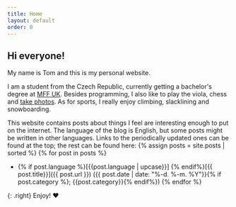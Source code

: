 ```yaml
---
title: Home
layout: default
order: 0
---
```


## Hi everyone!

My name is Tom and this is my personal website.

I am a student from the Czech Republic, currently getting a bachelor's degree at [MFF UK](https://www.mff.cuni.cz/en).
Besides programming, I also like to play the viola, chess and [take photos](https://www.instagram.com/tomas.slama/).
As for sports, I really enjoy climbing, slacklining and snowboarding.

This website contains posts about things I feel are interesting enough to put on the internet. 
The language of the blog is English, but some posts might be written in other languages.
Links to the periodically updated ones can be found at the top; the rest can be found here: 
{% assign posts = site.posts | sorted %}
{% for post in posts %}
- {% if post.language %}[{{post.language | upcase}}] {% endif%}[{{ post.title}}]({{ post.url }}) ({{ post.date  | date: "%-d. %-m. %Y"}}{% if post.category %}; {{post.category}}{% endif%})
{% endfor %}

{: .right}
Enjoy! ❤️
